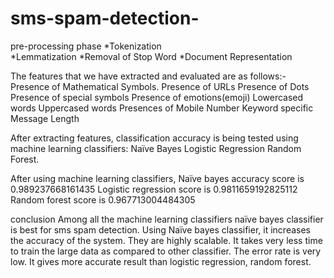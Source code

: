 # sms-spam-detection-
pre-processing phase
*Tokenization  
*Lemmatization 
*Removal of Stop Word 
*Document Representation


The features that we have extracted and evaluated are as follows:-
Presence of Mathematical Symbols.
Presence of URLs
Presence of Dots
Presence of special symbols
Presence of emotions(emoji)
Lowercased words 
Uppercased words
Presences of Mobile Number
Keyword specific
Message Length

After extracting features, classification accuracy is being tested using machine learning classifiers: 
 Naïve Bayes
 Logistic Regression 
 Random Forest. 

After using machine learning classifiers, 
Naïve bayes accuracy score is  0.989237668161435
Logistic regression score is 0.9811659192825112
Random forest score is 0.967713004484305

conclusion
Among all the machine learning classifiers naïve bayes classifier is best for sms spam detection.
Using Naïve bayes classifier, it increases the accuracy of the system.
They are highly scalable.
It takes very less time to train the large data as compared to other classifier.
The error rate is very low.
It gives more accurate result than logistic regression, random forest.
